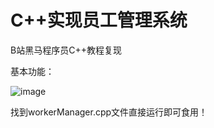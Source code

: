 # C++实现员工管理系统
B站黑马程序员C++教程复现

基本功能：

![image](https://user-images.githubusercontent.com/69797242/179347600-720dcc87-acb4-4294-89da-bb3adb2f450e.png)

找到workerManager.cpp文件直接运行即可食用！

